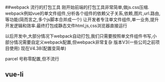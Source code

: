 ##webpack
流行的打包工具
刚开始前端的打包工具非常简单,做js.css压缩.
webpack例如vue的单文件组件,分析各个组件的依赖父子关系,依赖,图片,url.路由,等功能(简而言之,多个js脚本合并成一个)
让开发者专注单文件组件,单一业务,提升开发逻辑和效率.最终打包成静态文件html,js,css浏览器直接运行

以后开发中,大部分情况下webpack自动打包,我们只需要按照单文件组件书写,小部分情况需要自定义webpack配置,但webpack非常复杂
版本V3(一些公司之前项目使用)  现在V4.38(配置变简单)

parcel 号称零配置,但不流行


## vue-li